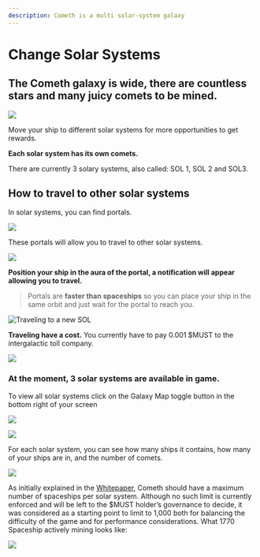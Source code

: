 ```yaml
---
description: Cometh is a multi solar-system galaxy
---
```


# Change Solar Systems

## The Cometh galaxy is wide, there are countless stars and many juicy comets to be mined. <a id="566b"></a>

![](https://miro.medium.com/max/2560/0*d-bLJNGRHm6_XGx3.png)

Move your ship to different solar systems for more opportunities to get rewards.

**Each solar system has its own comets.**

There are currently 3 solary systems, also called: SOL 1, SOL 2 and SOL3.

## How to travel to other solar systems <a id="b6df"></a>

In solar systems, you can find portals.

![](https://miro.medium.com/max/120/0*XJNHfcrgibiXYt7y.png)

These portals will allow you to travel to other solar systems.

![](https://miro.medium.com/max/1038/0*GR0fd4LrH0egfGU7)

**Position your ship in the aura of the portal, a notification will appear allowing you to travel.**

> Portals are **faster than spaceships** so you can place your ship in the same orbit and just wait for the portal to reach you.

![Traveling to a new SOL](../.gitbook/assets/giftravel.gif)

**Traveling have a cost.** You currently have to pay 0.001 $MUST to the intergalactic toll company.

![](https://miro.medium.com/max/574/0*LOoN7I_hDCJeHruN)

### At the moment, 3 solar systems are available in game.

To view all solar systems click on the Galaxy Map toggle button in the bottom right of your screen

![](https://miro.medium.com/max/886/0*1kVT7hh_rvZmzuDF)

![](https://miro.medium.com/max/1600/0*6ygJ9zp9lCwnLx6U)

For each solar system, you can see how many ships it contains, how many of your ships are in, and the number of comets.  


![](https://miro.medium.com/max/322/0*AjvsC7fhymrL1-oq)

As initially explained in the [Whitepaper](https://www.cometh.io/cometh-white-paper.pdf), Cometh should have a maximum number of spaceships per solar system. Although no such limit is currently enforced and will be left to the $MUST holder’s governance to decide, it was considered as a starting point to limit to 1,000 both for balancing the difficulty of the game and for performance considerations. What 1770 Spaceship actively mining looks like:

![](https://miro.medium.com/max/1442/0*0WZXnmMFukdM-B0t)



